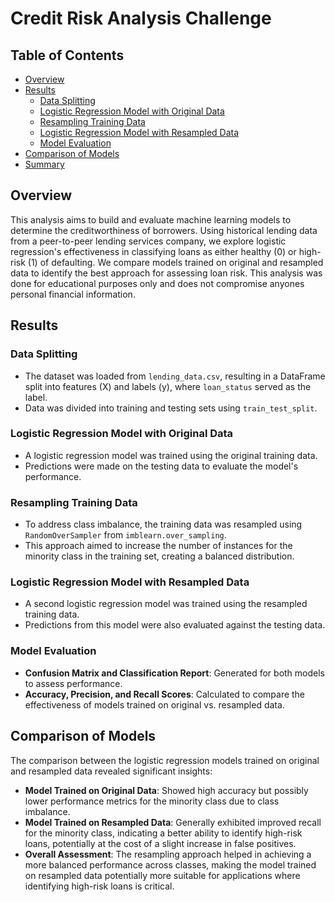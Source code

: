 # Credit Risk Analysis Challenge

## Table of Contents
- [Overview](#overview)
- [Results](#results)
  - [Data Splitting](#data-splitting)
  - [Logistic Regression Model with Original Data](#logistic-regression-model-with-original-data)
  - [Resampling Training Data](#resampling-training-data)
  - [Logistic Regression Model with Resampled Data](#logistic-regression-model-with-resampled-data)
  - [Model Evaluation](#model-evaluation)
- [Comparison of Models](#comparison-of-models)
- [Summary](#summary)

## Overview
This analysis aims to build and evaluate machine learning models to determine the creditworthiness of borrowers. Using historical lending data from a peer-to-peer lending services company, we explore logistic regression's effectiveness in classifying loans as either healthy (0) or high-risk (1) of defaulting. We compare models trained on original and resampled data to identify the best approach for assessing loan risk. This analysis was done for educational purposes only and does not compromise anyones personal financial information.

## Results

### Data Splitting
- The dataset was loaded from `lending_data.csv`, resulting in a DataFrame split into features (X) and labels (y), where `loan_status` served as the label.
- Data was divided into training and testing sets using `train_test_split`.

### Logistic Regression Model with Original Data
- A logistic regression model was trained using the original training data.
- Predictions were made on the testing data to evaluate the model's performance.

### Resampling Training Data
- To address class imbalance, the training data was resampled using `RandomOverSampler` from `imblearn.over_sampling`.
- This approach aimed to increase the number of instances for the minority class in the training set, creating a balanced distribution.

### Logistic Regression Model with Resampled Data
- A second logistic regression model was trained using the resampled training data.
- Predictions from this model were also evaluated against the testing data.

### Model Evaluation
- **Confusion Matrix and Classification Report**: Generated for both models to assess performance.
- **Accuracy, Precision, and Recall Scores**: Calculated to compare the effectiveness of models trained on original vs. resampled data.

## Comparison of Models
The comparison between the logistic regression models trained on original and resampled data revealed significant insights:
- **Model Trained on Original Data**: Showed high accuracy but possibly lower performance metrics for the minority class due to class imbalance.
- **Model Trained on Resampled Data**: Generally exhibited improved recall for the minority class, indicating a better ability to identify high-risk loans, potentially at the cost of a slight increase in false positives.
- **Overall Assessment**: The resampling approach helped in achieving a more balanced performance across classes, making the model trained on resampled data potentially more suitable for applications where identifying high-risk loans is critical.
